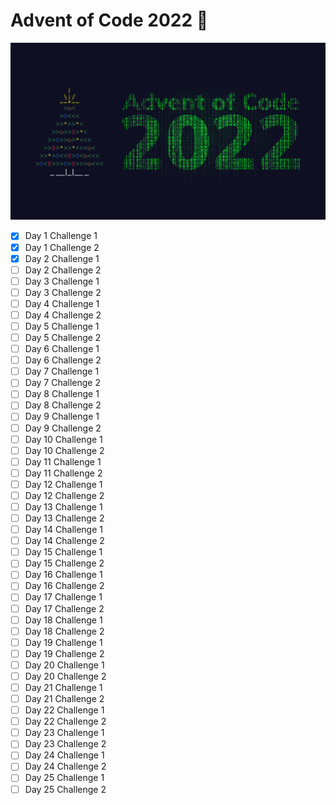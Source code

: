 # Advent of Code 2022 🎄
![Advent of Code Cover Image](./advent-of-code-2022.png)
- [X] Day 1 Challenge 1 
- [X] Day 1 Challenge 2 
- [X] Day 2 Challenge 1 
- [ ] Day 2 Challenge 2 
- [ ] Day 3 Challenge 1 
- [ ] Day 3 Challenge 2 
- [ ] Day 4 Challenge 1 
- [ ] Day 4 Challenge 2 
- [ ] Day 5 Challenge 1 
- [ ] Day 5 Challenge 2 
- [ ] Day 6 Challenge 1 
- [ ] Day 6 Challenge 2 
- [ ] Day 7 Challenge 1 
- [ ] Day 7 Challenge 2 
- [ ] Day 8 Challenge 1 
- [ ] Day 8 Challenge 2 
- [ ] Day 9 Challenge 1 
- [ ] Day 9 Challenge 2 
- [ ] Day 10 Challenge 1 
- [ ] Day 10 Challenge 2 
- [ ] Day 11 Challenge 1 
- [ ] Day 11 Challenge 2 
- [ ] Day 12 Challenge 1 
- [ ] Day 12 Challenge 2 
- [ ] Day 13 Challenge 1 
- [ ] Day 13 Challenge 2 
- [ ] Day 14 Challenge 1 
- [ ] Day 14 Challenge 2 
- [ ] Day 15 Challenge 1 
- [ ] Day 15 Challenge 2 
- [ ] Day 16 Challenge 1 
- [ ] Day 16 Challenge 2 
- [ ] Day 17 Challenge 1 
- [ ] Day 17 Challenge 2 
- [ ] Day 18 Challenge 1 
- [ ] Day 18 Challenge 2 
- [ ] Day 19 Challenge 1 
- [ ] Day 19 Challenge 2 
- [ ] Day 20 Challenge 1 
- [ ] Day 20 Challenge 2 
- [ ] Day 21 Challenge 1 
- [ ] Day 21 Challenge 2 
- [ ] Day 22 Challenge 1 
- [ ] Day 22 Challenge 2 
- [ ] Day 23 Challenge 1 
- [ ] Day 23 Challenge 2 
- [ ] Day 24 Challenge 1 
- [ ] Day 24 Challenge 2 
- [ ] Day 25 Challenge 1 
- [ ] Day 25 Challenge 2 